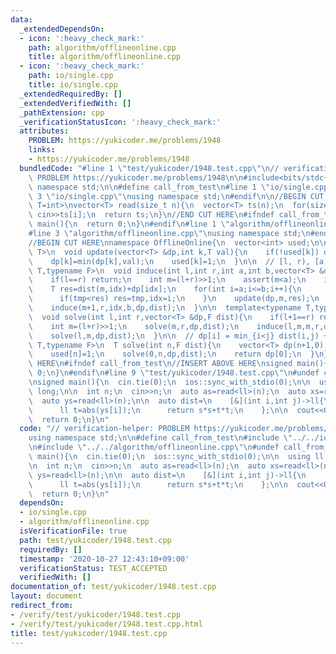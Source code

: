 ```yaml
---
data:
  _extendedDependsOn:
  - icon: ':heavy_check_mark:'
    path: algorithm/offlineonline.cpp
    title: algorithm/offlineonline.cpp
  - icon: ':heavy_check_mark:'
    path: io/single.cpp
    title: io/single.cpp
  _extendedRequiredBy: []
  _extendedVerifiedWith: []
  _pathExtension: cpp
  _verificationStatusIcon: ':heavy_check_mark:'
  attributes:
    PROBLEM: https://yukicoder.me/problems/1948
    links:
    - https://yukicoder.me/problems/1948
  bundledCode: "#line 1 \"test/yukicoder/1948.test.cpp\"\n// verification-helper:\
    \ PROBLEM https://yukicoder.me/problems/1948\n\n#include<bits/stdc++.h>\nusing\
    \ namespace std;\n\n#define call_from_test\n#line 1 \"io/single.cpp\"\n\n#line\
    \ 3 \"io/single.cpp\"\nusing namespace std;\n#endif\n\n//BEGIN CUT HERE\ntemplate<typename\
    \ T=int>\nvector<T> read(size_t n){\n  vector<T> ts(n);\n  for(size_t i=0;i<n;i++)\
    \ cin>>ts[i];\n  return ts;\n}\n//END CUT HERE\n#ifndef call_from_test\nsigned\
    \ main(){\n  return 0;\n}\n#endif\n#line 1 \"algorithm/offlineonline.cpp\"\n\n\
    #line 3 \"algorithm/offlineonline.cpp\"\nusing namespace std;\n#endif\n\n// https://qiita.com/tmaehara/items/0687af2cfb807cde7860\n\
    //BEGIN CUT HERE\nnamespace OfflineOnline{\n  vector<int> used;\n\n  template<typename\
    \ T>\n  void update(vector<T> &dp,int k,T val){\n    if(!used[k]) dp[k]=val;\n\
    \    dp[k]=min(dp[k],val);\n    used[k]=1;\n  }\n\n  // [l, r), [a, b]\n  template<typename\
    \ T,typename F>\n  void induce(int l,int r,int a,int b,vector<T> &dp,F dist){\n\
    \    if(l==r) return;\n    int m=(l+r)>>1;\n    assert(m<a);\n    int idx=a;\n\
    \    T res=dist(m,idx)+dp[idx];\n    for(int i=a;i<=b;i++){\n      T tmp=dist(m,i)+dp[i];\n\
    \      if(tmp<res) res=tmp,idx=i;\n    }\n    update(dp,m,res);\n    induce(l,m+0,a,idx,dp,dist);\n\
    \    induce(m+1,r,idx,b,dp,dist);\n  }\n\n  template<typename T,typename F>\n\
    \  void solve(int l,int r,vector<T> &dp,F dist){\n    if(l+1==r) return update(dp,l,dist(l,r)+dp[r]);\n\
    \    int m=(l+r)>>1;\n    solve(m,r,dp,dist);\n    induce(l,m,m,r,dp,dist);\n\
    \    solve(l,m,dp,dist);\n  }\n\n  // dp[i] = min_{i<j} dist(i,j) + dp[j]\n  template<typename\
    \ T,typename F>\n  T solve(int n,F dist){\n    vector<T> dp(n+1,0);\n    used.assign(n+1,0);\n\
    \    used[n]=1;\n    solve(0,n,dp,dist);\n    return dp[0];\n  }\n};\n//END CUT\
    \ HERE\n#ifndef call_from_test\n//INSERT ABOVE HERE\nsigned main(){\n  return\
    \ 0;\n}\n#endif\n#line 9 \"test/yukicoder/1948.test.cpp\"\n#undef call_from_test\n\
    \nsigned main(){\n  cin.tie(0);\n  ios::sync_with_stdio(0);\n\n  using ll = long\
    \ long;\n\n  int n;\n  cin>>n;\n  auto as=read<ll>(n);\n  auto xs=read<ll>(n);\n\
    \  auto ys=read<ll>(n);\n\n  auto dist=\n    [&](int i,int j)->ll{\n      ll s=abs(xs[i]-as[j-1]);\n\
    \      ll t=abs(ys[i]);\n      return s*s+t*t;\n    };\n\n  cout<<OfflineOnline::solve<ll>(n,dist)<<endl;\n\
    \  return 0;\n}\n"
  code: "// verification-helper: PROBLEM https://yukicoder.me/problems/1948\n\n#include<bits/stdc++.h>\n\
    using namespace std;\n\n#define call_from_test\n#include \"../../io/single.cpp\"\
    \n#include \"../../algorithm/offlineonline.cpp\"\n#undef call_from_test\n\nsigned\
    \ main(){\n  cin.tie(0);\n  ios::sync_with_stdio(0);\n\n  using ll = long long;\n\
    \n  int n;\n  cin>>n;\n  auto as=read<ll>(n);\n  auto xs=read<ll>(n);\n  auto\
    \ ys=read<ll>(n);\n\n  auto dist=\n    [&](int i,int j)->ll{\n      ll s=abs(xs[i]-as[j-1]);\n\
    \      ll t=abs(ys[i]);\n      return s*s+t*t;\n    };\n\n  cout<<OfflineOnline::solve<ll>(n,dist)<<endl;\n\
    \  return 0;\n}\n"
  dependsOn:
  - io/single.cpp
  - algorithm/offlineonline.cpp
  isVerificationFile: true
  path: test/yukicoder/1948.test.cpp
  requiredBy: []
  timestamp: '2020-10-27 12:43:10+09:00'
  verificationStatus: TEST_ACCEPTED
  verifiedWith: []
documentation_of: test/yukicoder/1948.test.cpp
layout: document
redirect_from:
- /verify/test/yukicoder/1948.test.cpp
- /verify/test/yukicoder/1948.test.cpp.html
title: test/yukicoder/1948.test.cpp
---
```

